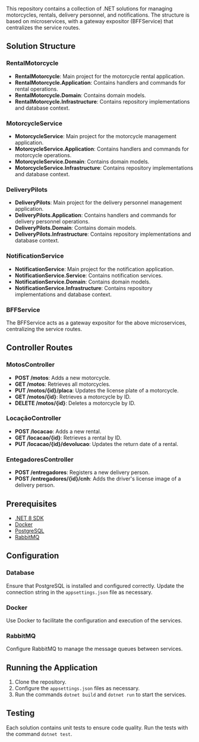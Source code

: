 This repository contains a collection of .NET solutions for managing motorcycles, rentals, delivery personnel, and notifications. The structure is based on microservices, with a gateway expositor (BFFService) that centralizes the service routes.

## Solution Structure

### RentalMotorcycle

- **RentalMotorcycle**: Main project for the motorcycle rental application.
- **RentalMotorcycle.Application**: Contains handlers and commands for rental operations.
- **RentalMotorcycle.Domain**: Contains domain models.
- **RentalMotorcycle.Infrastructure**: Contains repository implementations and database context.

### MotorcycleService

- **MotorcycleService**: Main project for the motorcycle management application.
- **MotorcycleService.Application**: Contains handlers and commands for motorcycle operations.
- **MotorcycleService.Domain**: Contains domain models.
- **MotorcycleService.Infrastructure**: Contains repository implementations and database context.

### DeliveryPilots

- **DeliveryPilots**: Main project for the delivery personnel management application.
- **DeliveryPilots.Application**: Contains handlers and commands for delivery personnel operations.
- **DeliveryPilots.Domain**: Contains domain models.
- **DeliveryPilots.Infrastructure**: Contains repository implementations and database context.

### NotificationService

- **NotificationService**: Main project for the notification application.
- **NotificationService.Service**: Contains notification services.
- **NotificationService.Domain**: Contains domain models.
- **NotificationService.Infrastructure**: Contains repository implementations and database context.

### BFFService

The BFFService acts as a gateway expositor for the above microservices, centralizing the service routes.

## Controller Routes

### MotosController

- **POST /motos**: Adds a new motorcycle.
- **GET /motos**: Retrieves all motorcycles.
- **PUT /motos/{id}/placa**: Updates the license plate of a motorcycle.
- **GET /motos/{id}**: Retrieves a motorcycle by ID.
- **DELETE /motos/{id}**: Deletes a motorcycle by ID.

### LocaçãoController

- **POST /locacao**: Adds a new rental.
- **GET /locacao/{id}**: Retrieves a rental by ID.
- **PUT /locacao/{id}/devolucao**: Updates the return date of a rental.

### EntegadoresController

- **POST /entregadores**: Registers a new delivery person.
- **POST /entregadores/{id}/cnh**: Adds the driver's license image of a delivery person.

## Prerequisites

- [.NET 8 SDK](https://dotnet.microsoft.com/download/dotnet/8.0)
- [Docker](https://www.docker.com/get-started)
- [PostgreSQL](https://www.postgresql.org/download/)
- [RabbitMQ](https://www.rabbitmq.com/download.html)

## Configuration

### Database

Ensure that PostgreSQL is installed and configured correctly. Update the connection string in the `appsettings.json` file as necessary.

### Docker

Use Docker to facilitate the configuration and execution of the services.

### RabbitMQ

Configure RabbitMQ to manage the message queues between services.

## Running the Application

1. Clone the repository.
2. Configure the `appsettings.json` files as necessary.
3. Run the commands `dotnet build` and `dotnet run` to start the services.

## Testing

Each solution contains unit tests to ensure code quality. Run the tests with the command `dotnet test`.